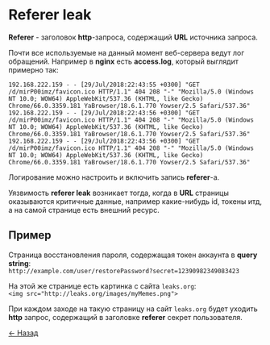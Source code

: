 # Referer leak

**Referer** - заголовок **http**-запроса, содержащий **URL** источника запроса.  

Почти все используемые на данный момент веб-сервера ведут лог обращений. Например в **nginx** есть **access.log**, который выглядит примерно так:  

    192.168.222.159 - - [29/Jul/2018:22:43:55 +0300] "GET /d/mirP00imz/favicon.ico HTTP/1.1" 404 208 "-" "Mozilla/5.0 (Windows NT 10.0; WOW64) AppleWebKit/537.36 (KHTML, like Gecko) Chrome/66.0.3359.181 YaBrowser/18.6.1.770 Yowser/2.5 Safari/537.36"
    192.168.222.159 - - [29/Jul/2018:22:43:56 +0300] "GET /d/mirP00imz/favicon.ico HTTP/1.1" 404 208 "-" "Mozilla/5.0 (Windows NT 10.0; WOW64) AppleWebKit/537.36 (KHTML, like Gecko) Chrome/66.0.3359.181 YaBrowser/18.6.1.770 Yowser/2.5 Safari/537.36"
    192.168.222.159 - - [29/Jul/2018:22:43:56 +0300] "GET /d/mirP00imz/favicon.ico HTTP/1.1" 404 208 "-" "Mozilla/5.0 (Windows NT 10.0; WOW64) AppleWebKit/537.36 (KHTML, like Gecko) Chrome/66.0.3359.181 YaBrowser/18.6.1.770 Yowser/2.5 Safari/537.36"

Логирование можно настроить и включить запись **referer**-а.

Уязвимость **referer leak** возникает тогда, когда в **URL** страницы оказываются критичные данные, например какие-нибудь id, токены итд, а на самой странице есть внешний ресурс.  

## Пример

Страница восстановления пароля, содержащая токен аккаунта в **query string**:  
`http://example.com/user/restorePassword?secret=12390982349083423`  

На этой же странице есть картинка с сайта `leaks.org`:  
`<img src="http://leaks.org/images/myMemes.png">`

При каждом заходе на такую страницу на сайт `leaks.org` будет уходить **http** запрос, содержащий в заголовке **referer** секрет пользователя.  

[← Назад](../README.md)
